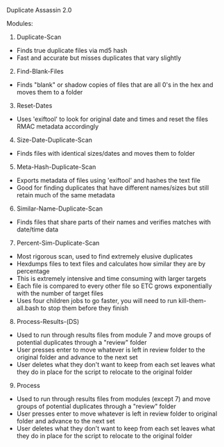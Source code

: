 Duplicate Assassin 2.0

Modules:

1. Duplicate-Scan
* Finds true duplicate files via md5 hash
* Fast and accurate but misses duplicates that vary slightly

2. Find-Blank-Files
* Finds "blank" or shadow copies of files that are all 0's in the hex and moves them to a folder

3. Reset-Dates
* Uses 'exiftool' to look for original date and times and reset the files RMAC metadata accordingly

4. Size-Date-Duplicate-Scan
* Finds files with identical sizes/dates and moves them to folder

5. Meta-Hash-Duplicate-Scan
* Exports metadata of files using 'exiftool' and hashes the text file
* Good for finding duplicates that have different names/sizes but still retain much of the same metadata

6. Similar-Name-Duplicate-Scan
* Finds files that share parts of their names and verifies matches with date/time data

7. Percent-Sim-Duplicate-Scan
* Most rigorous scan, used to find extremely elusive duplicates
* Hexdumps files to text files and calculates how similar they are by percentage
* This is extremely intensive and time consuming with larger targets
* Each file is compared to every other file so ETC grows exponentially with the number of target files
* Uses four children jobs to go faster, you will need to run kill-them-all.bash to stop them before they finish

8. Process-Results-(DS)
* Used to run through results files from module 7 and move groups of potential duplicates through a "review" folder
* User presses enter to move whatever is left in review folder to the original folder and advance to the next set
* User deletes what they don't want to keep from each set leaves what they do in place for the script to relocate to the original folder
9. Process
* Used to run through results files from modules (except 7) and move groups of potential duplicates through a "review" folder
* User presses enter to move whatever is left in review folder to original folder and advance to the next set
* User deletes what they don't want to keep from each set leaves what they do in place for the script to relocate to the original folder

